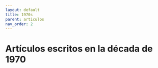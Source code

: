 ```yaml
---
layout: default
title: 1970s
parent: articulos
nav_order: 2
---
```


# Artículos escritos en la década de 1970

